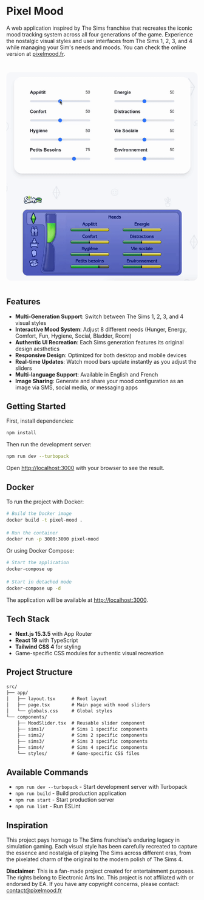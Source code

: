 # Pixel Mood


A web application inspired by The Sims franchise that recreates the iconic mood tracking system across all four generations of the game. Experience the nostalgic visual styles and user interfaces from The Sims 1, 2, 3, and 4 while managing your Sim's needs and moods.
You can check the online version at [pixelmood.fr](https://pixelmood.fr/).

<div align="center" style="margin: 40px 0;">
<img src="public/preview.gif" alt="Pixel Mood Preview" width="600" style="border-radius: 12px;">
</div>

## Features

- **Multi-Generation Support**: Switch between The Sims 1, 2, 3, and 4 visual styles
- **Interactive Mood System**: Adjust 8 different needs (Hunger, Energy, Comfort, Fun, Hygiene, Social, Bladder, Room)
- **Authentic UI Recreation**: Each Sims generation features its original design aesthetics
- **Responsive Design**: Optimized for both desktop and mobile devices
- **Real-time Updates**: Watch mood bars update instantly as you adjust the sliders
- **Multi-language Support**: Available in English and French
- **Image Sharing**: Generate and share your mood configuration as an image via SMS, social media, or messaging apps

## Getting Started

First, install dependencies:

```bash
npm install
```

Then run the development server:

```bash
npm run dev --turbopack
```

Open [http://localhost:3000](http://localhost:3000) with your browser to see the result.

## Docker

To run the project with Docker:

```bash
# Build the Docker image
docker build -t pixel-mood .

# Run the container
docker run -p 3000:3000 pixel-mood
```

Or using Docker Compose:

```bash
# Start the application
docker-compose up

# Start in detached mode
docker-compose up -d
```

The application will be available at [http://localhost:3000](http://localhost:3000).

## Tech Stack

- **Next.js 15.3.5** with App Router
- **React 19** with TypeScript
- **Tailwind CSS 4** for styling
- Game-specific CSS modules for authentic visual recreation

## Project Structure

```
src/
├── app/
│   ├── layout.tsx      # Root layout
│   ├── page.tsx        # Main page with mood sliders
│   └── globals.css     # Global styles
└── components/
    ├── MoodSlider.tsx  # Reusable slider component
    ├── sims1/          # Sims 1 specific components
    ├── sims2/          # Sims 2 specific components
    ├── sims3/          # Sims 3 specific components
    ├── sims4/          # Sims 4 specific components
    └── styles/         # Game-specific CSS files
```

## Available Commands

- `npm run dev --turbopack` - Start development server with Turbopack
- `npm run build` - Build production application
- `npm run start` - Start production server
- `npm run lint` - Run ESLint

## Inspiration

This project pays homage to The Sims franchise's enduring legacy in simulation gaming. Each visual style has been carefully recreated to capture the essence and nostalgia of playing The Sims across different eras, from the pixelated charm of the original to the modern polish of The Sims 4.

**Disclaimer**: This is a fan-made project created for entertainment purposes. The rights belong to Electronic Arts Inc. This project is not affiliated with or endorsed by EA. If you have any copyright concerns, please contact: contact@pixelmood.fr
